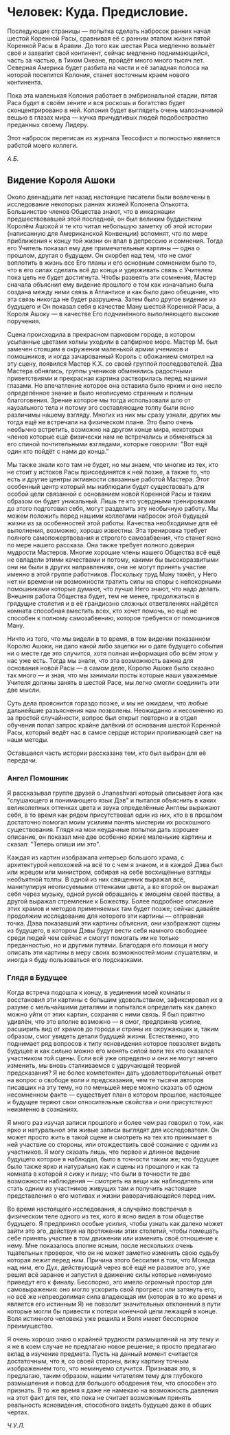 # Человек: Куда. Предисловие.

Последующие страницы — попытка сделать набросок ранних начал шестой Коренной Расы, сравнивая её с ранним этапом жизни пятой Коренной Расы в Аравии. До того как шестая Раса медленно возьмёт своё и захватит свой континент, сейчас медленно поднимающийся, часть за частью, в Тихом Океане, пройдёт много много тысяч лет. Северная Америка будет разбита на части и её западная полоса на которой поселится Колония, станет восточным краем нового континента.

Пока эта маленькая Колония работает в эмбриональной стадии, пятая Раса будет в своём зените и вся роскошь и богатство будет сконцентрировано в ней. Колония будет выглядеть очень малозначимой вещью в глазах мира — кучка причудливых людей подобострастно преданных своему Лидеру.

Этот набросок переписан из журнала Теософист и полностью является работой моего коллеги.

_А.Б._

## Видение Короля Ашоки

Около двенадцати лет назад настоящие писатели были вовлечены в исследование некоторых ранних жизней Колонела Олькотта. Большинство членов Общества знают, что в инкарнации предшествовавшей этой последней, он был великим буддистким Королём Ашокой и те кто читал небольшую заметку об этой истории (написанную для Американской Конвенции) вспомнят, что по мере приближения к концу той жизни он впал в депрессию и сомнения. Тогда его Учитель показал ему две примечательные картины — одна о прошлом, другая о будущем. Он скорбел над тем, что не смог воплотить в жизнь все Его планы и его основным сомнением было то, что в его силах сделать всё до конца и удерживать связь с Учителем пока цель не будет достигнута. Чтобы развеять эти сомнения, Мастер сначала объяснил ему видение прошлого о том как изначально была создана между ними связь в Атлантисе и как было дано обещание, что эта связь никогда не будет разрушена. Затем было другое видение из будущего и Он показал себя в качестве Ману шестой Коренной Расы, а Короля Ашоку — в качестве Его подчинённого выполняющего высокие поручения.

Сцена происходила в прекрасном парковом городе, в котором усыпанные цветами холмы уходили в сапфирное море. Мастер М. был замечен стоящим в окружении маленькой армии учеников и помошников, и когда зачарованный Король с обожанием смотрел на эту сцену, появился Мастер К.Х. со своей группой последователей. Два Мастера обнялись, группы учеников обменялись радостными приветствиями и прекрасная картина растворилась перед нашими глазами. Но впечатление которое она оставила было ярким и оно несло определённое знание и было неописуемо странным и полным благоговения. Зрение которое мы тогда использовали шло от каузального тела и потому эго составляющие толпу были ясно различимы нашему взгляду. Многих из них мы сразу узнали, других мы тогда ещё не встречали на физическом плане. Это было очень необычно встретить, возможно на другом конце мира, некоторых членов которые ещё физически нам не встречались и обменяться за его спиной почтительными взглядами, которые говорили: "Вот ещё один кто пойдёт с нами до конца."

Мы также знали кого там не будет, но мы знаем, что многие из тех, кто не стоит у истоков Расы присоединятся к ней позже, а также то, что есть и другие центры активности связанные работой Мастера. Этот особенный центр который мы наблюдали будет существовать для особой цели связанной с основанием новой Коренной Расы и таким образом он будет уникальный. Лишь те кто усердными тренировками до этого подготовил себя, могут разделить эту необычную работу. Мы можем положить перед нашими коллегами набросок этой будущей жизни из за особенностей этой работы. Качества необходимые для её выполнения, возможно, хорошо известны. Эта тренировка требует полного самопожертвования и строгого самозабвения, что станет ясно по мере нашего рассказа. Она также требует полного доверия мудрости Мастеров. Многие хорошие члены нашего Общества всё ещё не овладели этими качествами и потому, какими бы высокоразвитыми они ни были в других направлениях, они не могут принять участие именно в этой группе работников. Поскольку труд Ману тяжёл, у Него нет ни времени ни возможности тратить силы на споры с непокорными помошниками которые думают, что лучше Него знают, что надо делать. Внешняя работа Общества будет, тем не менее, продолжаться в грядущие столетия и в её грандиозно сложных ответвлениях найдётся комната способная вместить всех, кто хочет помочь, но ещё не способен к полному самозабвению, которое требуется от помошников Ману.

Ничто из того, что мы видели в то время, в том видении показанном Королю Ашоки, ни дало какой либо зацепки ни о дате будущего события ни о месте где это случится, хотя полная информация обо всём этом у нас уже есть. Тогда мы знали, что эта возможность важна для основания новой Расы — в самом деле, Королю Ашоке было сказано так много — и зная, что мы занимали посты которые наши уважаемые Учителя должны занять в шестой Расе, мы легко смогли соединить эти две мысли.

Суть дела прояснится гораздо позже, и мы не ожидаем, что любые дальнейшие разъяснения нам позволены. Неожиданно и несомненно из за простой случайности, вопрос был открыт повторно и в отдел обучения попал запрос крайне далёкий от основания шестой Коренной Расы, который ведёт нас в самое сердце истории проливающей свет на наши методы.

Оставшаяся часть истории рассказана тем, кто был выбран для её передачи.

### Ангел Помошник

Я рассказывал группе друзей о Jnaneshvari который описывает йога как "слушающего и понимающего язык Дэв" и пытался объяснить в каких великолепных оттенках цвета и звука определённые Англеы выражают себя, в то время как рядом присутствовал один из них, кто в в прошлом достаточно помогал моим усилиям понять мистерии их роскошного существования. Глядя на мои неудачные попытки дать хорошее описание, он показал мне две особенно яркие маленькие картины и сказал: "Теперь опиши им это".

Каждая из картин изображала интерьер большого храма, с архитектурой непохожей на всё то с чем я знаком, и в каждой Дэва был или жрецом или министром, собирая на себе восхищённые взгляды необъятной толпы. В одной из них священник выражал всё, манипулируя неописуемыми оттенками цвета, а во второй он выражал себя через музыку, одной рукой обращаясь к эмоциям своей паствы, а другой выражал стремление к Божеству. Более подробное описание этих храмов и методов применяемых там будет позже; сейчас давайте продолжим исследование для которого эти картины — отправная точка. Дэва показавший эти картины объяснил, они изображают сцены из будущего, в котором Дэвы будут вести себя намного свободнее среди людей чем сейчас и смогут помогать им не только преданностью, но и другими путями. Благодаря его помощи я могу описать эти картины в меру своих возможностей моим слушателям, и иногда я буду пользоваться его подсказками.

### Глядя в Будущее

Когда встреча подошла к концу, в уединении моей комнаты я восстановил эти картины с большим удовольствием, зафиксировал их в разуме с мельчайшими деталями и попытался определить как далеко можно уйти от этих картин, сохраняя с ними связь. Я был приятно удивлён, что это вполне возможно — я смог, предприняв усилие, расширить вид от храмов до города и страны их окружающих и, таким образом, смог увидеть детали будущей жизни. Естественно, это поднимает ряд вопросов к типу ясновидения которое повзоляет видеть будущее и как сильно можно его менять силой воли тех кто оказался участником той сцены. Если всё уже определно и они не могут ничего изменить, мы вновь сталкиваемся с удручающей теорией предсказания? Я не более компетентен дать удовлетворительный ответ на вопрос о свободе воли и предсказания, чем те тысячи авторов писавших на эту тему, но по меньшей мере можно сказать об одном несомненном факте — существует план в котором прошлое, настоящее и будущее теряют свои относительные свойства и они присутствуют неизменно в сознаниях.

Я много раз изучал записи прошлого и более чем раз говорил о том, как ярко и натуральнол эти живые записи выглядят для исследователя. Он может просто жить в такой сцене и смотреть на тех кто принимает в ней участвие со стороны, или отождествить своё сознание с одним из участников. Я могу сказать лишь, что первое и длинное видение будущего которое я наблюдал, было в точности таким же; что будущее было также ярко и натурально как и сцены из прошлого и как та комната в которой я сижу и пишу; что были в точности те две возможности наблюдения — смотреть на вещи как наблюдатель или стать одним из участников живущих там и получить настоящие представления о его мотивах и жизни раворачивающейся перед ним.

Во время настоящего исследования, я случайно повстречал в физическом теле одного из тех, кого я ясно видел в том обществе будущего. Я предпринял особые усилия, чтобы узнать как далеко может зайти это эго, действуя на протяжении этих столетий, чтобы помешать себе принять участие в том движении или изменить своё отношение к нему. Мне показалось вполне ясным, после нескольких очень тщательных проверок, что он не может заметно изменить свою судьбу которая лежит перед ним. Причина этого бессилия в том, что Монада над ним, его Дух, действующий через всё ещё не развитое эго, уже решил всё заранее и запустил в движение силы которые неминуемо приведут его к финалу. Бесспорно, эго имело огромный простор для самовыражения: оно могло ускорить свой прогресс или затянуть его, но всё же непреодолимая сила владеющая им (которая в то же время и является его истинным Я) не повзолит значительных отклонений в пути которые могли бы привести к потери конечной цели лежащей в конце. Воля истинного человека уже решила и Воля имеет бесспорное преимущество.

Я очень хорошо знаю о крайней трудности размышлений на эту тему и я не в коем случае не предлагаю новое решение; я просто предлагаю вклад в изучение предмета. Пусть на данный момент считается достаточным, что я, со своей стороны, вижу картину точным изображением того, что неминуемо случится. Признавая это, я предлагаю, таким образом, нашим читателям тему для глубокого размышления и повод для большого ободрения тем, что способен это признать. В то же время я даже не намекаю на возможность давления на этот факт для тех, кто пока не считает возможным принять реальность ясновидения, способного видеть будущее даже в общих чертах.

_Ч.У.Л._
